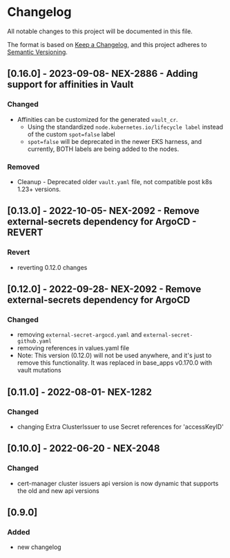 # Changelog
All notable changes to this project will be documented in this file.

The format is based on [Keep a Changelog](https://keepachangelog.com/en/1.0.0/),
and this project adheres to [Semantic Versioning](https://semver.org/spec/v2.0.0.html).

## [0.16.0] - 2023-09-08- NEX-2886 - Adding support for affinities in Vault
### Changed
- Affinities can be customized for the generated `vault_cr`. 
  - Using the standardized `node.kubernetes.io/lifecycle label` instead of the custom `spot=false` label
  - `spot=false` will be deprecated in the newer EKS harness, and currently, BOTH labels are being added to the nodes.
### Removed 
- Cleanup - Deprecated older `vault.yaml` file, not compatible post k8s 1.23+ versions.

## [0.13.0] - 2022-10-05- NEX-2092 - Remove external-secrets dependency for ArgoCD - REVERT
### Revert
- reverting 0.12.0 changes

## [0.12.0] - 2022-09-28- NEX-2092 - Remove external-secrets dependency for ArgoCD
### Changed
- removing `external-secret-argocd.yaml` and `external-secret-github.yaml`
- removing references in values.yaml file
- Note: This version (0.12.0) will not be used anywhere, and it's just to remove this functionality. It was replaced in base_apps v0.170.0 with vault mutations

## [0.11.0] - 2022-08-01- NEX-1282
### Changed
- changing Extra ClusterIssuer to use Secret references for 'accessKeyID'

## [0.10.0] - 2022-06-20 - NEX-2048
### Changed
- cert-manager cluster issuers api version is now dynamic that supports the old and new api versions

## [0.9.0] 
### Added
- new changelog
